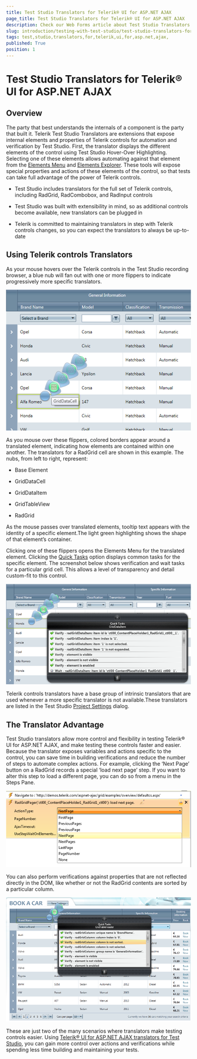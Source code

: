```yaml
---
title: Test Studio Translators for Telerik® UI for ASP.NET AJAX 
page_title: Test Studio Translators for Telerik® UI for ASP.NET AJAX
description: Check our Web Forms article about Test Studio Translators for Telerik® UI for ASP.NET AJAX.
slug: introduction/testing-with-test-studio/test-studio-translators-for-telerik-ui-for-asp.net-ajax-
tags: test,studio,translators,for,telerik,ui,for,asp.net,ajax,
published: True
position: 1
---
```


# Test Studio Translators for Telerik® UI for ASP.NET AJAX 



## Overview

The party that best understands the internals of a component is the party that built it. Telerik Test Studio Translators are extensions that expose internal elements and properties of Telerik controls for automation and verification by Test Studio. First, the translator displays the different elements of the control using Test Studio Hover-Over Highlighting. Selecting one of these elements allows automating against that element from the [Elements Menu](https://docs.telerik.com/teststudio/features/recorder/overview) and [Elements Explorer](https://docs.telerik.com/teststudio/features/elements-explorer/overview). These tools will expose special properties and actions of these elements of the control, so that tests can take full advantage of the power of Telerik controls.

* Test Studio includes translators for the full set of Telerik controls, including RadGrid, RadCombobox, and RadInput controls

* Test Studio was built with extensibility in mind, so as additional controls become available, new translators can be plugged in

* Telerik is committed to maintaining translators in step with Telerik controls changes, so you can expect the translators to always be up-to-date

## Using Telerik controls Translators

As your mouse hovers over the Telerik controls in the Test Studio recording browser, a blue nub will fan out with one or more flippers to indicate progressively more specific translators.

![Blue nub](images/introduction-teststudio-translators-blue-nub.png)

As you mouse over these flippers, colored borders appear around a translated element, indicating how elements are contained within one another. The translators for a RadGrid cell are shown in this example. The nubs, from left to right, represent:

* Base Element

* GridDataCell

* GridDataItem

* GridTableView

* RadGrid

As the mouse passes over translated elements, tooltip text appears with the identity of a specific element.The light green highlighting shows the shape of that element’s container.

Clicking one of these flippers opens the Elements Menu for the translated element. Clicking the [Quick Tasks](https://docs.telerik.com/teststudio/features/recorder/verifications/quick-verification) option displays common tasks for the specific element. The screenshot below shows verification and wait tasks for a particular grid cell. This allows a level of transparency and detail custom-fit to this control.

![Elements menu](images/introduction-teststudio-translators-elements-menu.png)

Telerik controls translators have a base group of intrinsic translators that are used whenever a more specific translator is not available.These translators are listed in the Test Studio [Project Settings](https://docs.telerik.com/teststudio/features/project-settings/translators) dialog.

## The Translator Advantage

Test Studio translators allow more control and flexibility in testing Telerik® UI for ASP.NET AJAX, and make testing these controls faster and easier. Because the translator exposes variables and actions specific to the control, you can save time in building verifications and reduce the number of steps to automate complex actions. For example, clicking the ‘Next Page’ button on a RadGrid records a special ‘load next page’ step. If you want to alter this step to load a different page, you can do so from a menu in the Steps Pane.

![Steps pane](images/introduction-teststudio-translators-steps-pane.png)

You can also perform verifications against properties that are not reflected directly in the DOM, like whether or not the RadGrid contents are sorted by a particular column.

![Verifications](images/introduction-teststudio-translators-verifications.png)

These are just two of the many scenarios where translators make testing controls easier. Using [Telerik® UI for ASP.NET AJAX translators for Test Studio](https://docs.telerik.com/teststudio/getting-started/test-recording/translators), you can gain more control over actions and verifications while spending less time building and maintaining your tests.
